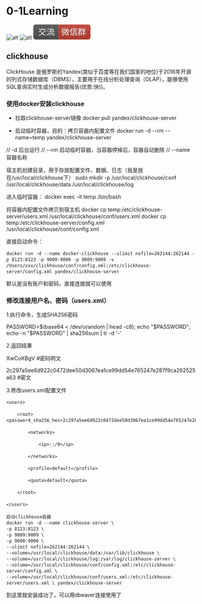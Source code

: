 # 0-1Learning

![alt ](../static/common/svg/luoxiaosheng.svg "公众号")
![alt ](../static/common/svg/luoxiaosheng_learning.svg "学习")
![alt ](../static/common/svg/luoxiaosheng_wechat.svg "微信")


## clickhouse
ClickHouse 是俄罗斯的Yandex(类似于百度等在我们国家的地位)于2016年开源的列式存储数据库（DBMS），主要用于在线分析处理查询（OLAP），能够使用SQL查询实时生成分析数据报告(优势:快))。


### 使用docker安装clickhouse
- 拉取clickhouse-server镜像
docker pull yandex/clickhouse-server

- 启动临时容器，目的：拷贝容器内配置文件
docker run -d --rm --name=temp yandex/clickhouse-server

// -d 后台运行
// --rm 启动临时容器，当容器停掉后，容器自动删除
// --name 容器名称

宿主机创建目录，用于存放配置文件、数据、日志（我是放在/usr/local/clickhouse下）
sudo mkdir -p /usr/local/clickhouse/conf /usr/local/clickhouse/data /usr/local/clickhouse/log

进入临时容器：
docker exec -it temp /bin/bash

将容器内配置文件拷贝到宿主机
docker cp temp:/etc/clickhouse-server/users.xml /usr/local/clickhouse/conf/users.xml
docker cp temp:/etc/clickhouse-server/config.xml /usr/local/clickhouse/conf/config.xml

直接启动命令：
```
docker run -d --name docker-clickhouse --ulimit nofile=262144:262144 -p 8123:8123 -p 9000:9000 -p 9009:9009 -v /Users/xxx/clickhouse/conf/config.xml:/etc/clickhouse-server/config.xml yandex/clickhouse-server
```
默认是没有账户和密码，直接连接就可以使用


### 修改连接用户名、密码（users.xml）
1.执行命令，生成SHA256密码

PASSWORD=$(base64 < /dev/urandom | head -c8); echo "$PASSWORD"; echo -n "$PASSWORD" | sha256sum | tr -d '-'

2.返回结果

XwCoKBgV  #密码明文

2c297a5ee6d922c0472dee50d3067ea1ce99dd54e765247e287f9ca262525a63  #密文

3.修改users.xml配置文件
```
<users>

    <root>          <password_sha256_hex>2c297a5ee6d922c0472dee50d3067ea1ce99dd54e765247e287f9ca262525a63</password_sha256_hex>

        <networks>

            <ip>::/0</ip>

        </networks>

        <profile>default</profile>

        <quota>default</quota>

    </root>

</users>

启动clickhouse容器
docker run -d --name clickhouse-server \
-p 8123:8123 \
-p 9009:9009 \
-p 9090:9000 \
--ulimit nofile=262144:262144 \
--volume=/usr/local/clickhouse/data:/var/lib/clickhouse \
--volume=/usr/local/clickhouse/log:/var/log/clickhouse-server \
--volume=/usr/local/clickhouse/conf/config.xml:/etc/clickhouse-server/config.xml \
--volume=/usr/local/clickhouse/conf/users.xml:/etc/clickhouse-server/users.xml \ yandex/clickhouse-server
```
到这里就安装成功了，可以用dbeaver连接使用了